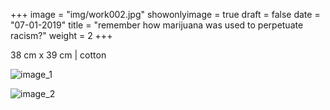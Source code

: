 +++
image = "img/work002.jpg"
showonlyimage = true
draft = false
date = "07-01-2019"
title = "remember how marijuana was used to perpetuate racism?"
weight = 2
+++

38 cm x 39 cm | cotton 

![image_1][1]

![image_2][2]


[1]: /img/work_2/image_1.jpg
[2]: /img/work_2/image_2.jpg
